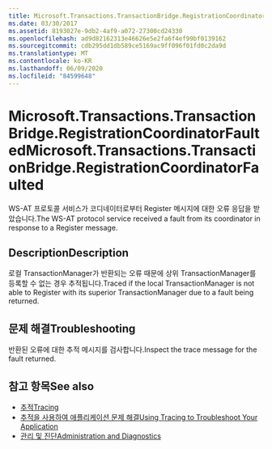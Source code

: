 ```yaml
---
title: Microsoft.Transactions.TransactionBridge.RegistrationCoordinatorFaulted
ms.date: 03/30/2017
ms.assetid: 8193027e-9db2-4af9-a072-27300cd24330
ms.openlocfilehash: ad9d82162313e46626e5e2fa6f4ef99bf0139162
ms.sourcegitcommit: cdb295dd1db589ce5169ac9ff096f01fd0c2da9d
ms.translationtype: MT
ms.contentlocale: ko-KR
ms.lasthandoff: 06/09/2020
ms.locfileid: "84599648"
---
```

# <a name="microsofttransactionstransactionbridgeregistrationcoordinatorfaulted"></a><span data-ttu-id="05ab9-102">Microsoft.Transactions.TransactionBridge.RegistrationCoordinatorFaulted</span><span class="sxs-lookup"><span data-stu-id="05ab9-102">Microsoft.Transactions.TransactionBridge.RegistrationCoordinatorFaulted</span></span>
<span data-ttu-id="05ab9-103">WS-AT 프로토콜 서비스가 코디네이터로부터 Register 메시지에 대한 오류 응답을 받았습니다.</span><span class="sxs-lookup"><span data-stu-id="05ab9-103">The WS-AT protocol service received a fault from its coordinator in response to a Register message.</span></span>  
  
## <a name="description"></a><span data-ttu-id="05ab9-104">Description</span><span class="sxs-lookup"><span data-stu-id="05ab9-104">Description</span></span>  
 <span data-ttu-id="05ab9-105">로컬 TransactionManager가 반환되는 오류 때문에 상위 TransactionManager를 등록할 수 없는 경우 추적됩니다.</span><span class="sxs-lookup"><span data-stu-id="05ab9-105">Traced if the local TransactionManager is not able to Register with its superior TransactionManager due to a fault being returned.</span></span>  
  
## <a name="troubleshooting"></a><span data-ttu-id="05ab9-106">문제 해결</span><span class="sxs-lookup"><span data-stu-id="05ab9-106">Troubleshooting</span></span>  
 <span data-ttu-id="05ab9-107">반환된 오류에 대한 추적 메시지를 검사합니다.</span><span class="sxs-lookup"><span data-stu-id="05ab9-107">Inspect the trace message for the fault returned.</span></span>  
  
## <a name="see-also"></a><span data-ttu-id="05ab9-108">참고 항목</span><span class="sxs-lookup"><span data-stu-id="05ab9-108">See also</span></span>

- [<span data-ttu-id="05ab9-109">추적</span><span class="sxs-lookup"><span data-stu-id="05ab9-109">Tracing</span></span>](index.md)
- [<span data-ttu-id="05ab9-110">추적을 사용하여 애플리케이션 문제 해결</span><span class="sxs-lookup"><span data-stu-id="05ab9-110">Using Tracing to Troubleshoot Your Application</span></span>](using-tracing-to-troubleshoot-your-application.md)
- [<span data-ttu-id="05ab9-111">관리 및 진단</span><span class="sxs-lookup"><span data-stu-id="05ab9-111">Administration and Diagnostics</span></span>](../index.md)
